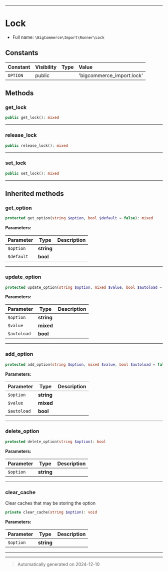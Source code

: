 ***

# Lock





* Full name: `\BigCommerce\Import\Runner\Lock`


## Constants

| Constant | Visibility | Type | Value |
|:---------|:-----------|:-----|:------|
|`OPTION`|public| |&#039;bigcommerce_import.lock&#039;|


## Methods


### get_lock



```php
public get_lock(): mixed
```












***

### release_lock



```php
public release_lock(): mixed
```












***

### set_lock



```php
public set_lock(): mixed
```












***


## Inherited methods


### get_option



```php
protected get_option(string $option, bool $default = false): mixed
```








**Parameters:**

| Parameter | Type | Description |
|-----------|------|-------------|
| `$option` | **string** |  |
| `$default` | **bool** |  |





***

### update_option



```php
protected update_option(string $option, mixed $value, bool $autoload = false): bool
```








**Parameters:**

| Parameter | Type | Description |
|-----------|------|-------------|
| `$option` | **string** |  |
| `$value` | **mixed** |  |
| `$autoload` | **bool** |  |





***

### add_option



```php
protected add_option(string $option, mixed $value, bool $autoload = false): bool
```








**Parameters:**

| Parameter | Type | Description |
|-----------|------|-------------|
| `$option` | **string** |  |
| `$value` | **mixed** |  |
| `$autoload` | **bool** |  |





***

### delete_option



```php
protected delete_option(string $option): bool
```








**Parameters:**

| Parameter | Type | Description |
|-----------|------|-------------|
| `$option` | **string** |  |





***

### clear_cache

Clear caches that may be storing the option

```php
private clear_cache(string $option): void
```








**Parameters:**

| Parameter | Type | Description |
|-----------|------|-------------|
| `$option` | **string** |  |





***


***
> Automatically generated on 2024-12-10
